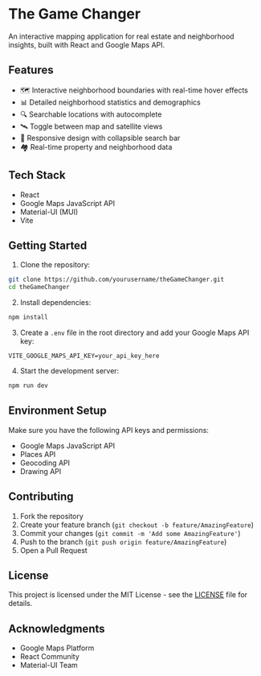# The Game Changer

An interactive mapping application for real estate and neighborhood insights, built with React and Google Maps API.

## Features

- 🗺️ Interactive neighborhood boundaries with real-time hover effects
- 📊 Detailed neighborhood statistics and demographics
- 🔍 Searchable locations with autocomplete
- 🛰️ Toggle between map and satellite views
- 📱 Responsive design with collapsible search bar
- 🏘️ Real-time property and neighborhood data

## Tech Stack

- React
- Google Maps JavaScript API
- Material-UI (MUI)
- Vite

## Getting Started

1. Clone the repository:
```bash
git clone https://github.com/yourusername/theGameChanger.git
cd theGameChanger
```

2. Install dependencies:
```bash
npm install
```

3. Create a `.env` file in the root directory and add your Google Maps API key:
```
VITE_GOOGLE_MAPS_API_KEY=your_api_key_here
```

4. Start the development server:
```bash
npm run dev
```

## Environment Setup

Make sure you have the following API keys and permissions:
- Google Maps JavaScript API
- Places API
- Geocoding API
- Drawing API

## Contributing

1. Fork the repository
2. Create your feature branch (`git checkout -b feature/AmazingFeature`)
3. Commit your changes (`git commit -m 'Add some AmazingFeature'`)
4. Push to the branch (`git push origin feature/AmazingFeature`)
5. Open a Pull Request

## License

This project is licensed under the MIT License - see the [LICENSE](LICENSE) file for details.

## Acknowledgments

- Google Maps Platform
- React Community
- Material-UI Team
